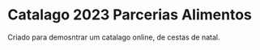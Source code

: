 # Catalago 2023 Parcerias Alimentos

Criado para demosntrar um catalago online, de cestas de natal.
